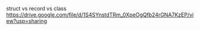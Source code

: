 struct vs record vs class
https://drive.google.com/file/d/1S4SYnstdTRm_0XpeOgQfb24rGNA7KzEP/view?usp=sharing
